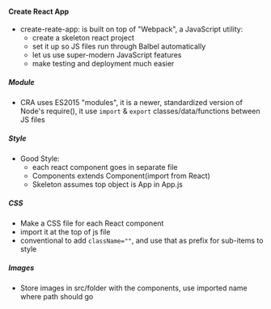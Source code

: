 #### Create React App

- create-reate-app: is built on top of "Webpack", a JavaScript utility:
  - create a skeleton react project
  - set it up so JS files run through Balbel automatically
  - let us use super-modern JavaScript features
  - make testing and deployment much easier

##### Module

- CRA uses ES2015 "modules", it is a newer, standardized version of Node's require(), it use `import` & `export` classes/data/functions between JS files

##### Style

- Good Style:
  - each react component goes in separate file
  - Components extends Component(import from React)
  - Skeleton assumes top object is App in App.js

##### CSS

- Make a CSS file for each React component
- import it at the top of js file
- conventional to add `className=""`, and use that as prefix for sub-items to style

##### Images

- Store images in src/folder with the components, use imported name where path should go
